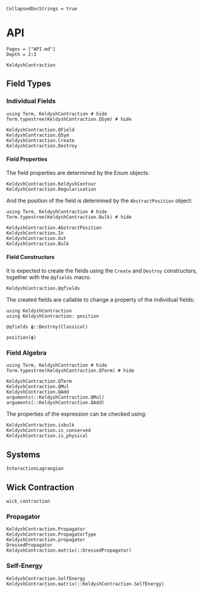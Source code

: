 ```@meta
CollapsedDocStrings = true
```

# API

```@contents
Pages = ["API.md"]
Depth = 2:3
```

```@docs
KeldyshContraction
```

## Field Types

### Individual Fields

```@example API
using Term, KeldyshContraction # hide
Term.typestree(KeldyshContraction.QSym) # hide
```

```@docs
KeldyshContraction.QField
KeldyshContraction.QSym
KeldyshContraction.Create
KeldyshContraction.Destroy
```

#### Field Properties

The field properties are determined by the Enum objects:

```@docs
KeldyshContraction.KeldyshContour
KeldyshContraction.Regularisation
```

And the position of the field is determined by the `AbstractPosition` object:

```@example API
using Term, KeldyshContraction # hide
Term.typestree(KeldyshContraction.Bulk) # hide
```

```@docs
KeldyshContraction.AbstractPosition
KeldyshContraction.In
KeldyshContraction.Out
KeldyshContraction.Bulk
```

#### Field Constructors

It is expected to create the fields using the `Create` and `Destroy` constructors, together with the `@qfields` macro.

```@docs
KeldyshContraction.@qfields
```

The created fields are callable to change a property of the individual fields:

```@example API
using KeldyshContraction
using KeldyshContraction: position

@qfields ϕ::Destroy(Classical) 

position(ϕ)
```

### Field Algebra

```@example API
using Term, KeldyshContraction # hide
Term.typestree(KeldyshContraction.QTerm) # hide
```

```@docs
KeldyshContraction.QTerm
KeldyshContraction.QMul
KeldyshContraction.QAdd
arguments(::KeldyshContraction.QMul)
arguments(::KeldyshContraction.QAdd)
```

The properties of the expression can be checked using:

```@docs
KeldyshContraction.isbulk
KeldyshContraction.is_conserved
KeldyshContraction.is_physical
```

## Systems

```@docs
InteractionLagrangian
```

## Wick Contraction
  
```@docs
wick_contraction
```

### Propagator

```@docs
KeldyshContraction.Propagator
KeldyshContraction.PropagatorType
KeldyshContraction.propagator
DressedPropagator
KeldyshContraction.matrix(::DressedPropagator)
```

### Self-Energy

```@docs
KeldyshContraction.SelfEnergy
KeldyshContraction.matrix(::KeldyshContraction.SelfEnergy)
```
